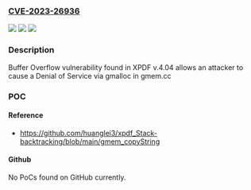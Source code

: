 ### [CVE-2023-26936](https://cve.mitre.org/cgi-bin/cvename.cgi?name=CVE-2023-26936)
![](https://img.shields.io/static/v1?label=Product&message=n%2Fa&color=blue)
![](https://img.shields.io/static/v1?label=Version&message=n%2Fa&color=blue)
![](https://img.shields.io/static/v1?label=Vulnerability&message=n%2Fa&color=brighgreen)

### Description

Buffer Overflow vulnerability found in XPDF v.4.04 allows an attacker to cause a Denial of Service via gmalloc in gmem.cc

### POC

#### Reference
- https://github.com/huanglei3/xpdf_Stack-backtracking/blob/main/gmem_copyString

#### Github
No PoCs found on GitHub currently.

